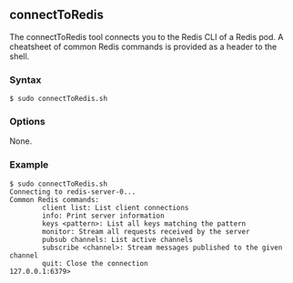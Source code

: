 ## connectToRedis

The connectToRedis tool connects you to the Redis CLI of a Redis pod. A cheatsheet of common Redis commands is
provided as a header to the shell.

### Syntax

```Shell
$ sudo connectToRedis.sh
```

### Options

None.

### Example

```Shell
$ sudo connectToRedis.sh
Connecting to redis-server-0...
Common Redis commands:
        client list: List client connections
        info: Print server information
        keys <pattern>: List all keys matching the pattern
        monitor: Stream all requests received by the server
        pubsub channels: List active channels
        subscribe <channel>: Stream messages published to the given channel
        quit: Close the connection
127.0.0.1:6379>
```